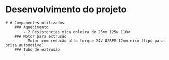# Desenvolvimento do projeto

	# # Componentes utilizados
		### Aquecimento
			- 2 Resistencias mica coleira de 25mm 125w 110v
		### Motor para extrusão 
			- Motor com redução alto torque 24V 82RPM 12mm eixo (tipo para brisa automotivo)
		### Tubo de extrusão
			- 